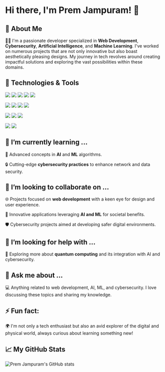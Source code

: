 # Hi there, I'm Prem Jampuram! 👋

## 🚀 About Me
👨‍💻 I'm a passionate developer specialized in **Web Development**, **Cybersecurity**, **Artificial Intelligence**, and **Machine Learning**. I've worked on numerous projects that are not only innovative but also boast aesthetically pleasing designs. My journey in tech revolves around creating impactful solutions and exploring the vast possibilities within these domains.

## 🔧 Technologies & Tools
![](https://img.shields.io/badge/Code-Javascript-informational?style=flat&logo=javascript&logoColor=white&color=2bbc8a)
![](https://img.shields.io/badge/Code-Python-informational?style=flat&logo=python&logoColor=white&color=2bbc8a)
![](https://img.shields.io/badge/Code-HTML-informational?style=flat&logo=html5&logoColor=white&color=2bbc8a)
![](https://img.shields.io/badge/Code-SCSS-informational?style=flat&logo=sass&logoColor=white&color=2bbc8a)
![](https://img.shields.io/badge/Code-C++-informational?style=flat&logo=cplusplus&logoColor=white&color=2bbc8a)

![](https://img.shields.io/badge/Framework-React-informational?style=flat&logo=react&logoColor=white&color=2bbc8a)
![](https://img.shields.io/badge/Framework-Node.js-informational?style=flat&logo=nodedotjs&logoColor=white&color=2bbc8a)
![](https://img.shields.io/badge/Library-TensorFlow-informational?style=flat&logo=tensorflow&logoColor=white&color=2bbc8a)
![](https://img.shields.io/badge/Library-PyTorch-informational?style=flat&logo=pytorch&logoColor=white&color=2bbc8a)

![](https://img.shields.io/badge/Tools-Git-informational?style=flat&logo=git&logoColor=white&color=2bbc8a)
![](https://img.shields.io/badge/Tools-Docker-informational?style=flat&logo=docker&logoColor=white&color=2bbc8a)
![](https://img.shields.io/badge/Tools-Kubernetes-informational?style=flat&logo=kubernetes&logoColor=white&color=2bbc8a)

![](https://img.shields.io/badge/Database-MySQL-informational?style=flat&logo=mysql&logoColor=white&color=2bbc8a)
![](https://img.shields.io/badge/Database-MongoDB-informational?style=flat&logo=mongodb&logoColor=white&color=2bbc8a)

## 🌱 I’m currently learning ...
🧠 Advanced concepts in **AI** and **ML** algorithms.

🔒 Cutting-edge **cybersecurity practices** to enhance network and data security.

## 👯 I’m looking to collaborate on ...
🌐 Projects focused on **web development** with a keen eye for design and user experience.

🤖 Innovative applications leveraging **AI and ML** for societal benefits.

🛡️ Cybersecurity projects aimed at developing safer digital environments.

## 🤔 I’m looking for help with ...
🌌 Exploring more about **quantum computing** and its integration with AI and cybersecurity.

## 💬 Ask me about ...
💻 Anything related to web development, AI, ML, and cybersecurity. I love discussing these topics and sharing my knowledge.

## ⚡ Fun fact:
🌍 I'm not only a tech enthusiast but also an avid explorer of the digital and physical world, always curious about learning something new!

## 📈 My GitHub Stats
![Prem Jampuram's GitHub stats](https://github-readme-stats.vercel.app/api?username=Prem01-cyber&show_icons=true&theme=radical)
